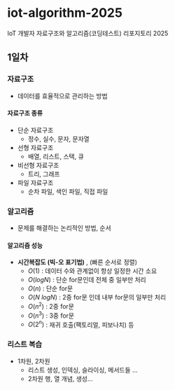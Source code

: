 # iot-algorithm-2025
IoT 개발자 자료구조와 알고리즘(코딩테스트) 리포지토리 2025

## 1일차

### 자료구조
- 데이터를 효율적으로 관리하는 방법

#### 자료구조 종류
- 단순 자료구조
    - 정수, 실수, 문자, 문자열
- 선형 자료구조
    - 배열, 리스트, 스택, 큐
- 비선형 자료구조
    - 트리, 그래프
- 파일 자료구조
    - 순차 파일, 색인 파일, 직접 파일

### 알고리즘
- 문제를 해결하는 논리적인 방법, 순서


#### 알고리즘 성능
- **시간복잡도 (빅-오 표기법)** , (빠른 순서로 정렬)
    - $O(1)$ : 데이터 수와 관계없이 항상 일정한 시간 소요
    - $O(log N)$ : 단순 for문인데 전체 중 일부만 처리
    - $O(n)$ : 단순 for문  
    - $O(N\ log N)$ : 2중 for문 인데 내부 for문의 일부만 처리
    - $O(n^2)$ : 2중 for문
    - $O(n^3)$ : 3중 for문
    - $O(2^n)$ : 재귀 호출(팩토리얼, 피보나치) 등

### 리스트 복습
- 1차원, 2차원
    - 리스트 생성, 인덱싱, 슬라이싱, 메서드들 ...
    - 2차원 행, 열 개념, 생성...

